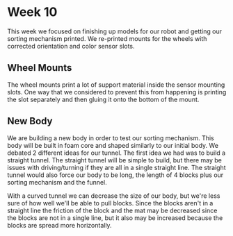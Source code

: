 # Week 10

This week we focused on finishing up models for our robot and getting our sorting mechanism printed. We re-printed mounts for the wheels with corrected orientation and color sensor slots.

## Wheel Mounts
The wheel mounts print a lot of support material inside the sensor mounting slots. One way that we considered to prevent this from happening is printing the slot separately and then gluing it onto the bottom of the mount. 

## New Body
We are building a new body in order to test our sorting mechanism. This body will be built in foam core and shaped similarly to our initial body. We debated 2 different ideas for our tunnel. The first idea we had was to build a straight tunnel. The straight tunnel will be simple to build, but there may be issues with driving/turning if they are all in a single straight line. The straight tunnel would also force our body to be long, the length of 4 blocks plus our sorting mechanism and the funnel.

With a curved tunnel we can decrease the size of our body, but we're less sure of how well we'll be able to pull blocks. Since the blocks aren't in a straight line the friction of the block and the mat may be decreased since the blocks are not in a single line, but it also may be increased because the blocks are spread more horizontally.
